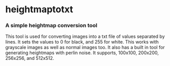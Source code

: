 # heightmaptotxt
### A simple heightmap conversion tool

This tool is used for converting images into a txt file of values separated by lines. It sets the values to 0 for black, and 255 for white. This works with grayscale images as well as normal images too. It also has a built in tool for generating heightmaps with perlin noise. It supports, 100x100, 200x200, 256x256, and 512x512.
